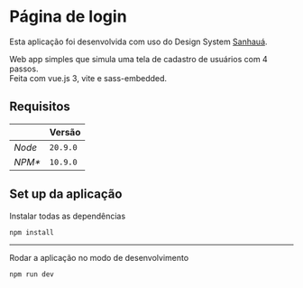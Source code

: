 # Página de login

Esta aplicação foi desenvolvida com uso do Design System [Sanhauá](https://github.com/fpcoutinho/sanhaua).

Web app simples que simula uma tela de cadastro de usuários com 4 passos.<br>
Feita com vue.js 3, vite e sass-embedded.<br>

## Requisitos

|         | Versão   |
| ------- | -------- |
| _Node_  | `20.9.0` |
| _NPM\*_ | `10.9.0` |

## Set up da aplicação

Instalar todas as dependências

```console
npm install
```

---

Rodar a aplicação no modo de desenvolvimento

```console
npm run dev
```
